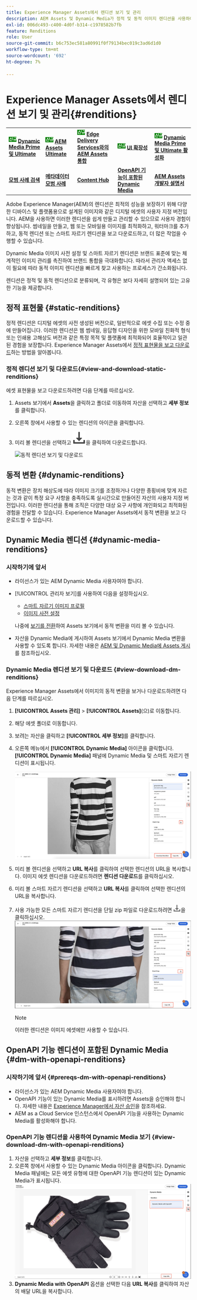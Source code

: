 ```yaml
---
title: Experience Manager Assets에서 렌디션 보기 및 관리
description: AEM Assets 및 Dynamic Media가 정적 및 동적 이미지 렌디션을 사용하여 효과적인 이미지 관리를 간소화하는 방법에 대해 알아봅니다.
exl-id: 006dc493-c400-4d0f-b314-c1978582b7fb
feature: Renditions
role: User
source-git-commit: b6c753ec581a80991f0f79134bec019c3ad6d1d0
workflow-type: tm+mt
source-wordcount: '692'
ht-degree: 7%

---
```


# Experience Manager Assets에서 렌디션 보기 및 관리{#renditions}

<table>
    <tr>
        <td>
            <sup style= "background-color:#008000; color:#FFFFFF; font-weight:bold"><i>신규</i></sup> <a href="/help/assets/dynamic-media/dm-prime-ultimate.md"><b>Dynamic Media Prime 및 Ultimate</b></a>
        </td>
        <td>
            <sup style= "background-color:#008000; color:#FFFFFF; font-weight:bold"><i>신규</i></sup> <a href="/help/assets/assets-ultimate-overview.md"><b>AEM Assets Ultimate</b></a>
        </td>
        <td>
            <sup style= "background-color:#008000; color:#FFFFFF; font-weight:bold"><i>신규</i></sup> <a href="/help/assets/integrate-aem-assets-edge-delivery-services.md"><b>Edge Delivery Services와의 AEM Assets 통합</b></a>
        </td>
        <td>
            <sup style= "background-color:#008000; color:#FFFFFF; font-weight:bold"><i>신규</i></sup> <a href="/help/assets/aem-assets-view-ui-extensibility.md"><b>UI 확장성</b></a>
        </td>
          <td>
            <sup style= "background-color:#008000; color:#FFFFFF; font-weight:bold"><i>신규</i></sup> <a href="/help/assets/dynamic-media/enable-dynamic-media-prime-and-ultimate.md"><b>Dynamic Media Prime 및 Ultimate 활성화</b></a>
        </td>
    </tr>
    <tr>
        <td>
            <a href="/help/assets/search-best-practices.md"><b>모범 사례 검색</b></a>
        </td>
        <td>
            <a href="/help/assets/metadata-best-practices.md"><b>메타데이터 모범 사례</b></a>
        </td>
        <td>
            <a href="/help/assets/product-overview.md"><b>Content Hub</b></a>
        </td>
        <td>
            <a href="/help/assets/dynamic-media-open-apis-overview.md"><b>OpenAPI 기능이 포함된 Dynamic Media</b></a>
        </td>
        <td>
            <a href="https://developer.adobe.com/experience-cloud/experience-manager-apis/"><b>AEM Assets 개발자 설명서</b></a>
        </td>
    </tr>
</table>

Adobe Experience Manager(AEM)의 렌디션은 최적의 성능을 보장하기 위해 다양한 디바이스 및 플랫폼용으로 설계된 이미지와 같은 디지털 에셋의 사용자 지정 버전입니다. AEM을 사용하면 이러한 렌디션을 쉽게 만들고 관리할 수 있으므로 사용자 경험이 향상됩니다. 썸네일을 만들고, 웹 또는 모바일용 이미지를 최적화하고, 워터마크를 추가하고, 동적 렌디션 또는 스마트 자르기 렌디션을 보고 다운로드하고, 더 많은 작업을 수행할 수 있습니다.

Dynamic Media 이미지 사전 설정 및 스마트 자르기 렌디션은 브랜드 표준에 맞는 체계적인 이미지 관리를 촉진하여 브랜드 통합을 극대화합니다. 따라서 관리자 액세스 없이 필요에 따라 동적 이미지 렌디션을 빠르게 찾고 사용하는 프로세스가 간소화됩니다.

렌디션은 정적 및 동적 렌디션으로 분류되며, 각 유형은 보다 자세히 설명되어 있는 고유한 기능을 제공합니다.

## 정적 표현물 {#static-renditions}

정적 렌디션은 디지털 에셋의 사전 생성된 버전으로, 일반적으로 에셋 수집 또는 수정 중에 만들어집니다. 이러한 렌디션은 웹 썸네일, 응답형 디자인을 위한 모바일 친화적 형식 또는 인쇄용 고해상도 버전과 같은 특정 목적 및 플랫폼에 최적화되어 효율적이고 일관된 경험을 보장합니다.
Experience Manager Assets에서 [정적 표현물을 보고 다운로드](#view-and-download-static-renditions)하는 방법을 알아봅니다.

### 정적 렌디션 보기 및 다운로드{#view-and-download-static-renditions}

에셋 표현물을 보고 다운로드하려면 다음 단계를 따르십시오.

1. Assets 보기에서 **Assets**&#x200B;을 클릭하고 폴더로 이동하여 자산을 선택하고 **세부 정보**&#x200B;를 클릭합니다.
1. 오른쪽 창에서 사용할 수 있는 렌디션의 아이콘을 클릭합니다.
1. 미리 볼 렌디션을 선택하고 ![다운로드 아이콘](/help/assets/assets/download-icon.svg)을 클릭하여 다운로드합니다.

   ![동적 렌디션 보기 및 다운로드](/help/assets/assets/view-download-static-rendition.png)

## 동적 변환 {#dynamic-renditions}

동적 변환은 장치 해상도에 따라 이미지 크기를 조정하거나 다양한 종횡비에 맞게 자르는 것과 같이 특정 요구 사항을 충족하도록 실시간으로 만들어진 자산의 사용자 지정 버전입니다.
이러한 렌디션을 통해 조직은 다양한 대상 요구 사항에 개인화되고 최적화된 경험을 전달할 수 있습니다. Experience Manager Assets에서 동적 변환을 보고 다운로드할 수 있습니다.

## Dynamic Media 렌디션 {#dynamic-media-renditions}

### 시작하기에 앞서

* 라이선스가 있는 AEM Dynamic Media 사용자여야 합니다.
* [!UICONTROL 관리자 보기]를 사용하여 다음을 설정하십시오.
   * [스마트 자르기 이미지 프로필](/help/assets/dynamic-media/image-profiles.md#creating-image-profiles)
   * [이미지 사전 설정](/help/assets/dynamic-media/managing-image-presets.md)

  나중에 [보기를 전환](/help/assets/assets-view-introduction.md#how-to-access-assets-view)하여 Assets 보기에서 동적 변환을 미리 볼 수 있습니다.
* 자산을 Dynamic Media에 게시하여 Assets 보기에서 Dynamic Media 변환을 사용할 수 있도록 합니다. 자세한 내용은 [AEM 및 Dynamic Media에 Assets 게시](https://experienceleague.adobe.com/ko/docs/experience-manager-cloud-service/content/assets/assets-view/publish-assets-to-aem-and-dm)를 참조하십시오.


### Dynamic Media 렌디션 보기 및 다운로드 {#view-download-dm-renditions}

Experience Manager Assets에서 이미지의 동적 변환을 보거나 다운로드하려면 다음 단계를 따르십시오.

1. **[!UICONTROL Assets 관리]** > **[!UICONTROL Assets]**(으)로 이동합니다.

1. 해당 에셋 폴더로 이동합니다.

1. 보려는 자산을 클릭하고 **[!UICONTROL 세부 정보]**&#x200B;를 클릭합니다.

1. 오른쪽 메뉴에서 **[!UICONTROL Dynamic Media]** 아이콘을 클릭합니다. **[!UICONTROL Dynamic Media]** 패널에 Dynamic Media 및 스마트 자르기 렌디션이 표시됩니다.

   ![동적 렌디션](/help/assets/assets/dm-scene7-renditions.png)
   <!-- ![dynamic renditions](assets/preset_smart_crop_view.png) -->

1. 미리 볼 렌디션을 선택하고 **URL 복사**&#x200B;를 클릭하여 선택한 렌디션의 URL을 복사합니다. 이미지 에셋 렌디션을 다운로드하려면 **렌디션 다운로드**&#x200B;를 클릭하십시오.
1. 미리 볼 스마트 자르기 렌디션을 선택하고 **URL 복사**&#x200B;를 클릭하여 선택한 렌디션의 URL을 복사합니다.
1. 사용 가능한 모든 스마트 자르기 렌디션을 단일 zip 파일로 다운로드하려면 ![다운로드 아이콘](assets/do-not-localize/download-icon.png)을 클릭하십시오.
   ![다운로드 아이콘](/help/assets/assets/smartcrop-rendition.png)

   >[!NOTE]
   >
   >이러한 렌디션은 이미지 에셋에만 사용할 수 있습니다.

## OpenAPI 기능 렌디션이 포함된 Dynamic Media {#dm-with-openapi-renditions}

### 시작하기에 앞서 {#prereqs-dm-with-openapi-renditions}

* 라이선스가 있는 AEM Dynamic Media 사용자여야 합니다.
* OpenAPI 기능이 있는 Dynamic Media를 표시하려면 Assets을 승인해야 합니다. 자세한 내용은 [Experience Manager에서 자산 승인](/help/assets/approve-assets.md#copy-delivery-url-approved-assets)을 참조하세요.
* AEM as a Cloud Service 인스턴스에서 OpenAPI 기능을 사용하는 Dynamic Media를 활성화해야 합니다.

### OpenAPI 기능 렌디션을 사용하여 Dynamic Media 보기 {#view-download-dm-with-openapi-renditions}

1. 자산을 선택하고 **세부 정보**&#x200B;를 클릭합니다.
1. 오른쪽 창에서 사용할 수 있는 Dynamic Media 아이콘을 클릭합니다. Dynamic Media 패널에는 모든 에셋 유형에 대한 OpenAPI 기능 렌디션이 있는 Dynamic Media가 표시됩니다.
   ![다운로드 아이콘](/help/assets/assets/dm-with-open-api-copy-url.png)
1. **Dynamic Media with OpenAPI** 옵션을 선택한 다음 **URL 복사**&#x200B;를 클릭하여 자산의 배달 URL을 복사합니다.


